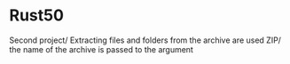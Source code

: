 # Rust50
Second project/ 
Extracting files and folders from the archive are used ZIP/
the name of the archive is passed to the argument
